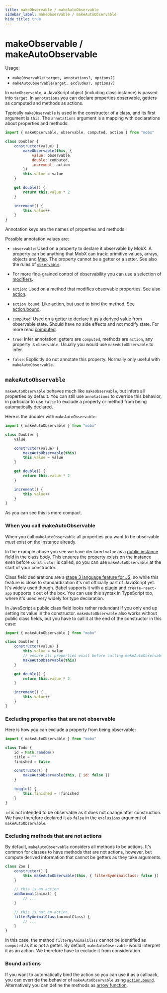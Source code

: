 ```yaml
---
title: makeObservable / makeAutoObservable
sidebar_label: makeObservable / makeAutoObservable
hide_title: true
---
```


# makeObservable / makeAutoObservable

Usage:

-   `makeObservable(target, annotations?, options?)`
-   `makeAutoObservable(arget, excludes?, options?)`

In `makeObservable`, a JavaScript object (including class instance) is passed into `target`. In `annotations` you can declare properties observable, getters as computed and methods as actions.

Typically `makeObservable` is used in the constructor of a class, and
its first argument is `this`. The `annotations` argument is a mapping with
declarations about properties and methods:

```javascript
import { makeObservable, observable, computed, action } from "mobx"

class Doubler {
    constructor(value) {
        makeObservable(this, {
            value: observable,
            double: computed,
            increment: action
        })
        this.value = value
    }

    get double() {
        return this.value * 2
    }

    increment() {
        this.value++
    }
}
```

Annotation keys are the names of properties and methods.

Possible annotation values are:

-   `observable`: Used on a property to declare it observable by MobX. A property can be anything that MobX can track: primitive values, arrays, objects and [Map](https://developer.mozilla.org/en-US/docs/Web/JavaScript/Reference/Global_Objects/Map). The property cannot be a getter or a setter. See also the rules of [`observable`](observable.md).

-   For more fine-grained control of observability you can use a selection of [modifiers](modifiers.md).

-   `action`: Used on a method that modifies observable properties. See also [action](action.md).

-   `action.bound`: Like action, but used to bind the method. See [action.bound](action.md#actionbound).

-   `computed`: Used on a [getter](https://developer.mozilla.org/en-US/docs/Web/JavaScript/Reference/Functions/get) to declare it as a derived value from observable state. Should have no side effects and not modify state. For more read [computed](computed.md).

-   `true`: Infer annotation: getters are `computed`, methods are `action`, any property is `observable`. Usually you would use `makeAutoObservable` to infer.

-   `false`: Explicitly do not annotate this property. Normally only useful with `makeAutoObservable`.

## `makeAutoObservable`

`makeAutoObservable` behaves much like `makeObservable`, but infers all properties by default. You can still use `annotations` to override this behavior, in particular to use `false` to exclude a property or method from being automatically declared.

Here is the doubler with `makeAutoObservable`:

```javascript
import { makeAutoObservable } from "mobx"

class Doubler {
    value

    constructor(value) {
        makeAutoObservable(this)
        this.value = value
    }

    get double() {
        return this.value * 2
    }

    increment() {
        this.value++
    }
}
```

As you can see this is more compact.

### When you call makeAutoObservable

When you call `makeAutoObservable` all properties you want to be observable
_must_ exist on the instance already.

In the example above you see we have declared `value` as a [public instance
field](https://developer.mozilla.org/en-US/docs/Web/JavaScript/Reference/Classes/Public_class_fields)
in the class body. This ensures the property exists on the instance even before
`constructor` is called, so you can use `makeAutoObservable` at the start of
your constructor.

Class field declarations are a [stage 3 language feature for
JS](https://github.com/tc39/proposal-class-fields), so while this feature is
close to standardization it's not officially part of JavaScript yet. It's
widely used though. Babel supports it with a
[plugin](https://babeljs.io/docs/en/babel-plugin-proposal-class-properties) and
`create-react-app` supports it out of the box. You can use this syntax in
TypeScript too, where it's used very widely for type declaration.

In JavaScript a public class field looks rather redundant if you only end up setting its value in the constructor. `makeAutoObservable` also works without
public class fields, but you have to call it at the end of the constructor in this case:

```javascript
import { makeAutoObservable } from "mobx"

class Doubler {
    constructor(value) {
        this.value = value
        // ensure all properties exist before calling makeAutoObservable
        makeAutoObservable(this)
    }

    get double() {
        return this.value * 2
    }

    increment() {
        this.value++
    }
}
```

### Excluding properties that are not observable

Here is how you can exclude a property from being observable:

```javascript
import { makeAutoObservable } from "mobx"

class Todo {
    id = Math.random()
    title = ""
    finished = false

    constructor() {
        makeAutoObservable(this, { id: false })
    }

    toggle() {
        this.finished = !finished
    }
}
```

`id` is not intended to be observable as it does not change after construction.
We have therefore declared it as `false` in the `exclusions` argument of
`makeAutoObservable`.

### Excluding methods that are not actions

By default, `makeAutoObservable` considers all methods to be actions. It's common for classes to have methods that are not actions, however, but compute derived information that cannot be getters as they take arguments.

```javascript
class Zoo {
    constructor() {
        this.makeAutoObservable(this, { filterByAnimalClass: false })
    }

    // this is an action
    addAnimal(animal) {
        // ...
    }

    // this is not an action
    filterByAnimalClass(animalClass) {
        // ...
    }
}
```

In this case, the method `filterByAnimalClass` cannot be identified as `computed` as it is not a getter. By default, `makeAutoObservable` would interpret it as an action. We therefore have to exclude it from consideration.

### Bound actions

If you want to automatically bind the action so you can use it as a callback, you can override the behavior of `makeAutoObservable` using [`action.bound`](action.md#actionbound). Alternatively you can define the methods as [arrow function](action.md#bound-arrow-functions).
